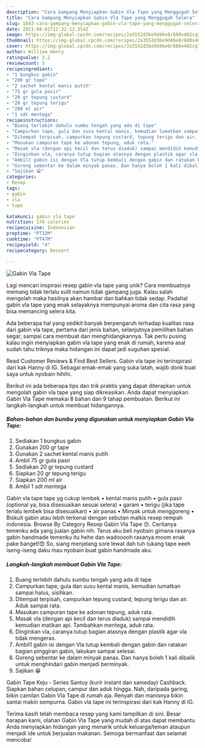 ```yaml
---
description: "Cara Gampang Menyiapkan Gabin Vla Tape yang Menggugah Selera"
title: "Cara Gampang Menyiapkan Gabin Vla Tape yang Menggugah Selera"
slug: 1643-cara-gampang-menyiapkan-gabin-vla-tape-yang-menggugah-selera
date: 2021-08-01T12:32:13.354Z
image: https://img-global.cpcdn.com/recipes/2a3552d3be9d46e0/680x482cq70/gabin-vla-tape-foto-resep-utama.jpg
thumbnail: https://img-global.cpcdn.com/recipes/2a3552d3be9d46e0/680x482cq70/gabin-vla-tape-foto-resep-utama.jpg
cover: https://img-global.cpcdn.com/recipes/2a3552d3be9d46e0/680x482cq70/gabin-vla-tape-foto-resep-utama.jpg
author: William Henry
ratingvalue: 3.2
reviewcount: 5
recipeingredient:
- "1 bungkus gabin"
- "200 gr tape"
- "2 sachet kental manis putih"
- "75 gr gula pasir"
- "20 gr tepung custard"
- "20 gr tepung terigu"
- "200 ml air"
- "1 sdt mentega"
recipeinstructions:
- "Buang terlebih dahulu sumbu tengah yang ada di tape"
- "Campurkan tape, gula dan susu kental manis, kemudian lumatkan sampai halus, sisihkan."
- "Ditempat terpisah, campurkan tepung custard, tepung terigu dan air. Aduk sampai rata."
- "Masukan campuran tape ke adonan tepung, aduk rata."
- "Masak vla (dengan api kecil dan terus diaduk) sampai mendidih kemudian matikan api. Tambahkan mentega, aduk rata."
- "Dinginkan vla, caranya tutup bagian atasnya dengan plastik agar vla tidak mengeras."
- "Ambil1 gabin isi dengan Vla tutup kembali dengan gabin dan ratakan bagian pinggiran gabin, lakukan sampai selesai."
- "Goreng sebentar ke dalam minyak panas. Dan hanya boleh 1 kali dibalik untuk menghindari gabin menjadi berminyak."
- "Sajikan 😁"
categories:
- Resep
tags:
- gabin
- vla
- tape

katakunci: gabin vla tape 
nutrition: 170 calories
recipecuisine: Indonesian
preptime: "PT32M"
cooktime: "PT47M"
recipeyield: "4"
recipecategory: Dessert

---
```



![Gabin Vla Tape](https://img-global.cpcdn.com/recipes/2a3552d3be9d46e0/680x482cq70/gabin-vla-tape-foto-resep-utama.jpg)

Lagi mencari inspirasi resep gabin vla tape yang unik? Cara membuatnya memang tidak terlalu sulit namun tidak gampang juga. Kalau salah mengolah maka hasilnya akan hambar dan bahkan tidak sedap. Padahal gabin vla tape yang enak selayaknya mempunyai aroma dan cita rasa yang bisa memancing selera kita.

Ada beberapa hal yang sedikit banyak berpengaruh terhadap kualitas rasa dari gabin vla tape, pertama dari jenis bahan, selanjutnya pemilihan bahan segar, sampai cara membuat dan menghidangkannya. Tak perlu pusing kalau ingin menyiapkan gabin vla tape yang enak di rumah, karena asal sudah tahu triknya maka hidangan ini dapat jadi suguhan spesial.

Read Customer Reviews &amp; Find Best Sellers. Gabin vla tape ini terinspirasi dari kak Hanny di IG. Sebagai emak-emak yang suka latah, wajib donk buat saya untuk nyobain hihihi.


Berikut ini ada beberapa tips dan trik praktis yang dapat diterapkan untuk mengolah gabin vla tape yang siap dikreasikan. Anda dapat menyiapkan Gabin Vla Tape memakai 8 bahan dan 9 tahap pembuatan. Berikut ini langkah-langkah untuk membuat hidangannya.

<!--inarticleads1-->

##### Bahan-bahan dan bumbu yang digunakan untuk menyiapkan Gabin Vla Tape:

1. Sediakan 1 bungkus gabin
1. Gunakan 200 gr tape
1. Gunakan 2 sachet kental manis putih
1. Ambil 75 gr gula pasir
1. Sediakan 20 gr tepung custard
1. Siapkan 20 gr tepung terigu
1. Siapkan 200 ml air
1. Ambil 1 sdt mentega


Gabin vla tape tape yg cukup lembek • kental manis putih • gula pasir (optional ya, bisa disesuaikan sesuai selera) • garam • terigu (jika tape terlalu lembek bisa disesuaikan) • air panas • Minyak untuk menggoreng • Biskuit gabin atau lebih terkenal dengan sebutan malkis resep rempah indonesia. Browse By Category Resep Gabin Vla Tape 😚. Ceritanya temenku ada yang jualan gabin nih. Terus aku beli nyobain gimana rasanya gabin handmade temenku itu hehe dan wadooooh rasanya moom enak pake banget!😍 So, siang menjelang sore lewat dah tuh tukang tape eeeh iseng-iseng daku mau nyobain buat gabin handmade aku. 

<!--inarticleads2-->

##### Langkah-langkah membuat Gabin Vla Tape:

1. Buang terlebih dahulu sumbu tengah yang ada di tape
1. Campurkan tape, gula dan susu kental manis, kemudian lumatkan sampai halus, sisihkan.
1. Ditempat terpisah, campurkan tepung custard, tepung terigu dan air. Aduk sampai rata.
1. Masukan campuran tape ke adonan tepung, aduk rata.
1. Masak vla (dengan api kecil dan terus diaduk) sampai mendidih kemudian matikan api. Tambahkan mentega, aduk rata.
1. Dinginkan vla, caranya tutup bagian atasnya dengan plastik agar vla tidak mengeras.
1. Ambil1 gabin isi dengan Vla tutup kembali dengan gabin dan ratakan bagian pinggiran gabin, lakukan sampai selesai.
1. Goreng sebentar ke dalam minyak panas. Dan hanya boleh 1 kali dibalik untuk menghindari gabin menjadi berminyak.
1. Sajikan 😁


Gabin Tape Keju - Series Santuy (kurir instant dan sameday) Cashback. Siapkan bahan celupan, campur dan aduk hingga. Nah, daripada garing, bikin camilan Gabin Vla Tape di rumah aja. Renyah dan manisnya bikin santai makin sempurna. Gabin vla tape ini terinspirasi dari kak Hanny di IG. 

Terima kasih telah membaca resep yang kami tampilkan di sini. Besar harapan kami, olahan Gabin Vla Tape yang mudah di atas dapat membantu Anda menyiapkan hidangan yang menarik untuk keluarga/teman ataupun menjadi ide untuk berjualan makanan. Semoga bermanfaat dan selamat mencoba!
